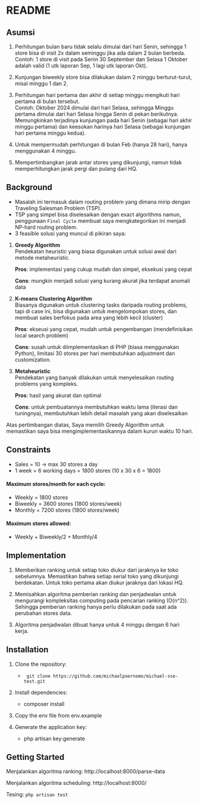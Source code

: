 # README

## Asumsi

1. Perhitungan bulan baru tidak selalu dimulai dari hari Senin, sehingga 1 store bisa di visit 2x dalam seminggu jika ada dalam 2 bulan berbeda.  
   Contoh: 1 store di visit pada Senin 30 September dan Selasa 1 Oktober adalah valid (1 utk laporan Sep, 1 lagi utk laporan Okt).
2. Kunjungan biweekly store bisa dilakukan dalam 2 minggu berturut-turut, misal minggu 1 dan 2.

3. Perhitungan hari pertama dan akhir di setiap minggu mengikuti hari pertama di bulan tersebut.  
   Contoh: Oktober 2024 dimulai dari hari Selasa, sehingga Minggu pertama dimulai dari hari Selasa hingga Senin di pekan berikutnya. Memungkinkan terjadinya kunjungan pada hari Senin (sebagai hari akhir minggu pertama) dan keesokan harinya hari Selasa (sebagai kunjungan hari pertama minggu kedua).

4. Untuk mempermudah perhitungan di bulan Feb (hanya 28 hari), hanya menggunakan 4 minggu.

5. Mempertimbangkan jarak antar stores yang dikunjungi, namun tidak memperhitungkan jarak pergi dan pulang dari HQ.

## Background

-   Masalah ini termasuk dalam routing problem yang dimana mirip dengan Traveling Salesman Problem (TSP).
-   TSP yang simpel bisa diselesaikan dengan exact algorithms namun, penggunaan `Final Cycle` membuat saya mengkategorikan ini menjadi NP-hard routing problem.
-   3 feasible solusi yang muncul di pikiran saya:

1. **Greedy Algorithm**  
   Pendekatan heuristic yang biasa digunakan untuk solusi awal dari metode metaheuristic.

    **Pros**: implementasi yang cukup mudah dan simpel, eksekusi yang cepat

    **Cons**: mungkin menjadi solusi yang kurang akurat jika terdapat anomali data

2. **K-means Clustering Algorithm**  
   Biasanya digunakan untuk clustering tasks daripada routing problems, tapi di case ini, bisa digunakan untuk mengelompokan stores, dan membuat sales berfokus pada area yang lebih kecil (cluster)

    **Pros**: ekseusi yang cepat, mudah untuk pengembangan (mendefinisikan local search problem)

    **Cons**: susah untuk diimplementasikan di PHP (biasa menggunakan Python), limitasi 30 stores per hari membutuhkan adjustment dan customization.

3. **Metaheuristic**  
   Pendekatan yang banyak dilakukan untuk menyelesaikan routing problems yang kompleks.

    **Pros**: hasil yang akurat dan optimal

    **Cons**: untuk pembuatannya membutuhkan waktu lama (iterasi dan tuningnya), membutuhkan lebih detail masalah yang akan diselesaikan

Atas pertimbangan diatas, Saya memilih Greedy Algorithm untuk memastikan saya bisa mengimplementasikannya dalam kurun waktu 10 hari.

## Constraints

-   Sales = 10 -> max 30 stores a day
-   1 week = 6 working days = 1800 stores (10 x 30 x 6 = 1800)

#### Maximum stores/month for each cycle:

-   Weekly = 1800 stores
-   Biweekly = 3600 stores (1800 stores/week)
-   Monthly = 7200 stores (1800 stores/week)

#### Maximum stores allowed:

-   Weekly + Biweekly/2 + Monthly/4

## Implementation

1. Memberikan ranking untuk setiap toko diukur dari jaraknya ke toko sebelumnya. Memastikan bahwa setiap serial toko yang dikunjungi berdekatan. Untuk toko pertama akan diukur jaraknya dari lokasi HQ.

2. Memisahkan algoritma pemberian ranking dan penjadwalan untuk mengurangi kompleksitas computing pada pencarian ranking (O(n^2)). Sehingga pemberian ranking hanya perlu dilakukan pada saat ada perubahan stores data.

3. Algoritma penjadwalan dibuat hanya untuk 4 minggu dengan 6 hari kerja.

## Installation

1. Clone the repository:

    - ` git clone https://github.com/michaelpoernomo/michael-sse-test.git`

2. Install dependencies:

    - composer install

3. Copy the env file from env.example

4. Generate the application key:

    - php artisan key:generate

## Getting Started

Menjalankan algoritma ranking: http://localhost:8000/parse-data

Menjalankan algoritma scheduling: http://localhost:8000/

Tesing: `php artisan test`
